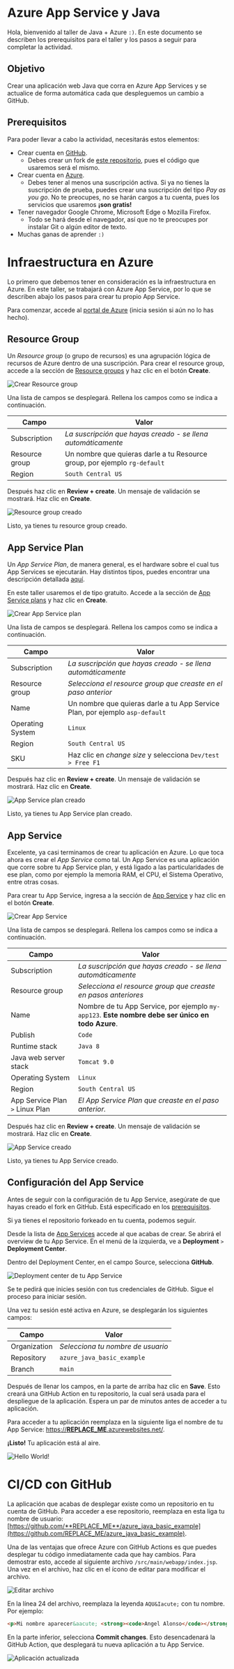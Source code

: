# Azure App Service y Java
Hola, bienvenido al taller de Java + Azure `:)`. En este documento se describen los prerequisitos para el taller y los pasos a seguir para completar la actividad.

## Objetivo

Crear una aplicaci&oacute;n web Java que corra en Azure App Services y se actualice de forma autom&aacute;tica cada que despleguemos un cambio a GitHub.

## Prerequisitos
Para poder llevar a cabo la actividad, necesitar&aacute;s estos elementos:

* Crear cuenta en [GitHub](https://github.com/).
  * Debes crear un fork de [este repositorio](https://github.com/it-influencers-mx/azure_java_basic_example), pues el c&oacute;digo que usaremos ser&aacute; el mismo.
* Crear cuenta en [Azure](https://azure.microsoft.com/es-mx/free/).
  * Debes tener al menos una suscripci&oacute;n activa. Si ya no tienes la suscripci&oacute;n de prueba, puedes crear una suscripci&oacute;n del tipo *Pay as you go*. No te preocupes, no se har&aacute;n cargos a tu cuenta, pues los servicios que usaremos **&iexcl;son gratis&excl;**
* Tener navegador Google Chrome, Microsoft Edge o Mozilla Firefox.
  * Todo se har&aacute; desde el navegador, as&iacute; que no te preocupes por instalar Git o alg&uacute;n editor de texto.
* Muchas ganas de aprender `:)`

# Infraestructura en Azure

Lo primero que debemos tener en consideraci&oacute;n es la infraestructura en Azure. En este taller, se trabajar&aacute; con Azure App Service, por lo que se describen abajo los pasos para crear tu propio App Service.

Para comenzar, accede al [portal de Azure](https://portal.azure.com/#home) (inicia sesi&oacute;n si a&uacute;n no lo has hecho).

## Resource Group

Un *Resource group* (o grupo de recursos) es una agrupaci&oacute;n l&oacute;gica de recursos de Azure dentro de una suscripci&oacute;n. Para crear el resource group, accede a la secci&oacute;n de [Resource groups](https://portal.azure.com/#blade/HubsExtension/BrowseResourceGroups) y haz clic en el bot&oacute;n **Create**.

![Crear Resource group](https://raw.githubusercontent.com/it-influencers-mx/azure_java_basic_example/main/docs/imgs/rg01.png)

Una lista de campos se desplegar&aacute;. Rellena los campos como se indica a continuaci&oacute;n.

| Campo          | Valor                                                                      |
| -------------- | -------------------------------------------------------------------------- |
| Subscription   | *La suscripci&oacute;n que hayas creado - se llena autom&aacute;ticamente* |
| Resource group | Un nombre que quieras darle a tu Resource group, por ejemplo `rg-default`  |
| Region         | `South Central US`                                                         |

Despu&eacute;s haz clic en **Review + create**. Un mensaje de validaci&oacute;n se mostrar&aacute;. Haz clic en **Create**.

![Resource group creado](https://raw.githubusercontent.com/it-influencers-mx/azure_java_basic_example/main/docs/imgs/rg02.png)

Listo, ya tienes tu resource group creado.

## App Service Plan

Un *App Service Plan*, de manera general, es el hardware sobre el cual tus App Services se ejecutar&aacute;n. Hay distintos tipos, puedes encontrar una descripci&oacute;n detallada [aqu&iacute;](https://docs.microsoft.com/en-us/azure/app-service/overview-hosting-plans).

En este taller usaremos el de tipo gratuito. Accede a la secci&oacute;n de [App Service plans](https://portal.azure.com/#blade/HubsExtension/BrowseResource/resourceType/Microsoft.Web%2FserverFarms) y haz clic en **Create**.

![Crear App Service plan](https://raw.githubusercontent.com/it-influencers-mx/azure_java_basic_example/main/docs/imgs/asp01.png)

Una lista de campos se desplegar&aacute;. Rellena los campos como se indica a continuaci&oacute;n.

| Campo            | Valor                                                                        |
| ---------------- | ---------------------------------------------------------------------------- |
| Subscription     | *La suscripci&oacute;n que hayas creado - se llena autom&aacute;ticamente*   |
| Resource group   | *Selecciona el resource group que creaste en el paso anterior*               |
| Name             | Un nombre que quieras darle a tu App Service Plan, por ejemplo `asp-default` |
| Operating System | `Linux`                                                                      |
| Region           | `South Central US`                                                           |
| SKU              | Haz clic en *change size* y selecciona `Dev/test > Free F1`                  |

Despu&eacute;s haz clic en **Review + create**. Un mensaje de validaci&oacute;n se mostrar&aacute;. Haz clic en **Create**.

![App Service plan creado](https://raw.githubusercontent.com/it-influencers-mx/azure_java_basic_example/main/docs/imgs/asp02.png)

Listo, ya tienes tu App Service plan creado.

## App Service

Excelente, ya casi terminamos de crear tu aplicaci&oacute;n en Azure. Lo que toca ahora es crear el *App Service* como tal. Un App Service es una aplicaci&oacute;n que corre sobre tu App Service plan, y est&aacute; ligado a las particularidades de ese plan, como por ejemplo la memoria RAM, el CPU, el Sistema Operativo, entre otras cosas.

Para crear tu App Service, ingresa a la secci&oacute;n de [App Service](https://portal.azure.com/#blade/HubsExtension/BrowseResource/resourceType/Microsoft.Web%2Fsites) y haz clic en el bot&oacute;n **Create**.

![Crear App Service](https://raw.githubusercontent.com/it-influencers-mx/azure_java_basic_example/main/docs/imgs/as01.png)

Una lista de campos se desplegar&aacute;. Rellena los campos como se indica a continuaci&oacute;n.

| Campo                           | Valor                                                                                                   |
| ------------------------------- | ------------------------------------------------------------------------------------------------------- |
| Subscription                    | *La suscripci&oacute;n que hayas creado - se llena autom&aacute;ticamente*                              |
| Resource group                  | *Selecciona el resource group que creaste en pasos anteriores*                                          |
| Name                            | Nombre de tu App Service, por ejemplo `my-app123`. **Este nombre debe ser &uacute;nico en todo Azure**. |
| Publish                         | `Code`                                                                                                  |
| Runtime stack                   | `Java 8`                                                                                                |
| Java web server stack           | `Tomcat 9.0`                                                                                            |
| Operating System                | `Linux`                                                                                                 |
| Region                          | `South Central US`                                                                                      |
| App Service Plan `>` Linux Plan | *El App Service Plan que creaste en el paso anterior.*                                                  |

Despu&eacute;s haz clic en **Review + create**. Un mensaje de validaci&oacute;n se mostrar&aacute;. Haz clic en **Create**.

![App Service creado](https://raw.githubusercontent.com/it-influencers-mx/azure_java_basic_example/main/docs/imgs/as02.png)

Listo, ya tienes tu App Service creado.

## Configuraci&oacute;n del App Service

Antes de seguir con la configuraci&oacute;n de tu App Service, aseg&uacute;rate de que hayas creado el fork en GitHub. Est&aacute; especificado en los [prerequisitos](#prerequisitos).

Si ya tienes el repositorio forkeado en tu cuenta, podemos seguir.

Desde la lista de [App Services](https://portal.azure.com/#blade/HubsExtension/BrowseResource/resourceType/Microsoft.Web%2Fsites) accede al que acabas de crear. Se abrir&aacute; el overview de tu App Service. En el men&uacute; de la izquierda, ve a **Deployment** `>` **Deployment Center**.

Dentro del Deployment Center, en el campo Source, selecciona **GitHub**.

![Deployment center de tu App Service](https://raw.githubusercontent.com/it-influencers-mx/azure_java_basic_example/main/docs/imgs/dc01.png)

Se te pedir&aacute; que inicies sesi&oacute;n con tus credenciales de GitHub. Sigue el proceso para iniciar sesi&oacute;n.

Una vez tu sesi&oacute;n est&eacute; activa en Azure, se desplegar&aacute;n los siguientes campos:

| Campo        | Valor                             |
| ------------ | --------------------------------- |
| Organization | *Selecciona tu nombre de usuario* |
| Repository   | `azure_java_basic_example`        |
| Branch       | `main`                            |

Despu&eacute;s de llenar los campos, en la parte de arriba haz clic en **Save**. Esto crear&aacute; una GitHub Action en tu repositorio, la cual ser&aacute; usada para el despliegue de la aplicaci&oacute;n. Espera un par de minutos antes de acceder a tu aplicaci&oacute;n.

Para acceder a tu aplicaci&oacute;n reemplaza en la siguiente liga el nombre de tu App Service: [https://**REPLACE_ME**.azurewebsites.net/](https://REPLACE_ME.azurewebsites.net/).

**&iexcl;Listo&excl;** Tu aplicaci&oacute;n est&aacute; al aire.

![Hello World&excl;](https://raw.githubusercontent.com/it-influencers-mx/azure_java_basic_example/main/docs/imgs/app01.png)

# CI/CD con GitHub

La aplicaci&oacute;n que acabas de desplegar existe como un repositorio en tu cuenta de GitHub. Para acceder a ese repositorio, reemplaza en esta liga tu nombre de usuario: [https://github.com/**REPLACE_ME**/azure_java_basic_example](https://github.com/REPLACE_ME/azure_java_basic_example).

Una de las ventajas que ofrece Azure con GitHub Actions es que puedes desplegar tu c&oacute;digo inmediatamente cada que hay cambios. Para demostrar esto, accede al siguiente archivo `/src/main/webapp/index.jsp`. Una vez en el archivo, haz clic en el &iacute;cono de editar para modificar el archivo.

![Editar archivo](https://raw.githubusercontent.com/it-influencers-mx/azure_java_basic_example/main/docs/imgs/app01.png)

En la l&iacute;nea 24 del archivo, reemplaza la leyenda `AQU&Iacute;` con tu nombre. Por ejemplo:

``` html
<p>Mi nombre aparecer&aacute; <strong><code>Angel Alonso</code></strong></p>
```

En la parte inferior, selecciona **Commit changes**. Esto desencadenar&aacute; la GitHub Action, que desplegar&aacute; tu nueva aplicaci&oacute;n a tu App Service.

![Aplicaci&oacute;n actualizada](https://raw.githubusercontent.com/it-influencers-mx/azure_java_basic_example/main/docs/imgs/app02.png)

